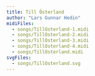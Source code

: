 ```yaml
---
title: Till Österland
author: "Lars Gunnar Hedin"
midiFiles:
  - songs/TillOsterland-1.midi
  - songs/TillOsterland-2.midi
  - songs/TillOsterland-3.midi
  - songs/TillOsterland-4.midi
  - songs/TillOsterland.midi
svgFiles:
  - songs/TillOsterland.svg
---
```

